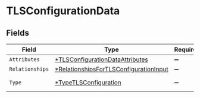 # TLSConfigurationData


## Fields

| Field                                                                                                  | Type                                                                                                   | Required                                                                                               | Description                                                                                            |
| ------------------------------------------------------------------------------------------------------ | ------------------------------------------------------------------------------------------------------ | ------------------------------------------------------------------------------------------------------ | ------------------------------------------------------------------------------------------------------ |
| `Attributes`                                                                                           | [*TLSConfigurationDataAttributes](../../models/shared/tlsconfigurationdataattributes.md)               | :heavy_minus_sign:                                                                                     | N/A                                                                                                    |
| `Relationships`                                                                                        | [*RelationshipsForTLSConfigurationInput](../../models/shared/relationshipsfortlsconfigurationinput.md) | :heavy_minus_sign:                                                                                     | N/A                                                                                                    |
| `Type`                                                                                                 | [*TypeTLSConfiguration](../../models/shared/typetlsconfiguration.md)                                   | :heavy_minus_sign:                                                                                     | Resource type                                                                                          |